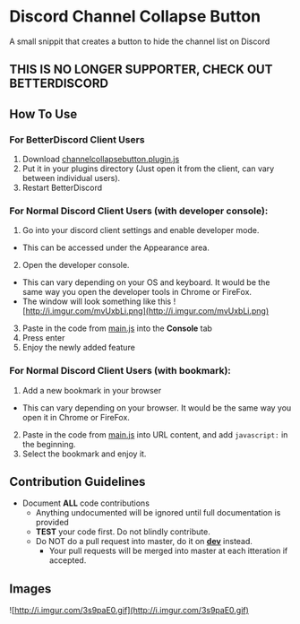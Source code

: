 # Discord Channel Collapse Button
A small snippit that creates a button to hide the channel list on Discord

## THIS IS NO LONGER SUPPORTER, CHECK OUT BETTERDISCORD ##
## How To Use
### For BetterDiscord Client Users
1. Download [channelcollapsebutton.plugin.js](https://github.com/IRDeNial/discord-hide-channel-list/blob/master/channelcollapsebutton.plugin.js)
2. Put it in your plugins directory (Just open it from the client, can vary between individual users).
3. Restart BetterDiscord

### For Normal Discord Client Users (with developer console):
1. Go into your discord client settings and enable developer mode.
  * This can be accessed under the Appearance area.
2. Open the developer console.
  * This can vary depending on your OS and keyboard.  It would be the same way you open the developer tools in Chrome or FireFox.
  * The window will look something like this ![http://i.imgur.com/mvUxbLi.png](http://i.imgur.com/mvUxbLi.png)
3. Paste in the code from [main.js](https://github.com/IRDeNial/discord-hide-channel-list/blob/master/main.js) into the **Console** tab
4. Press enter
5. Enjoy the newly added feature

### For Normal Discord Client Users (with bookmark):
1. Add a new bookmark in your browser
  * This can vary depending on your browser.  It would be the same way you open it in Chrome or FireFox.
2. Paste in the code from [main.js](https://github.com/IRDeNial/discord-hide-channel-list/blob/master/main.js) into URL content, and add `javascript:` in the beginning.
3. Select the bookmark and enjoy it.

## Contribution Guidelines
* Document **ALL** code contributions
  * Anything undocumented will be ignored until full documentation is provided
  * **TEST** your code first.  Do not blindly contribute.
  * Do NOT do a pull request into master, do it on **[dev](https://github.com/IRDeNial/discord-hide-channel-list/tree/dev)** instead.
    * Your pull requests will be merged into master at each itteration if accepted.

## Images
![http://i.imgur.com/3s9paE0.gif](http://i.imgur.com/3s9paE0.gif)
